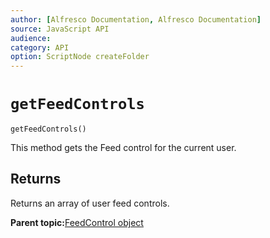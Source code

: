 ```yaml
---
author: [Alfresco Documentation, Alfresco Documentation]
source: JavaScript API
audience: 
category: API
option: ScriptNode createFolder
---
```


# `getFeedControls`

`getFeedControls()`

This method gets the Feed control for the current user.

## Returns

Returns an array of user feed controls.

**Parent topic:**[FeedControl object](../references/API-JS-FeedControls.md)

